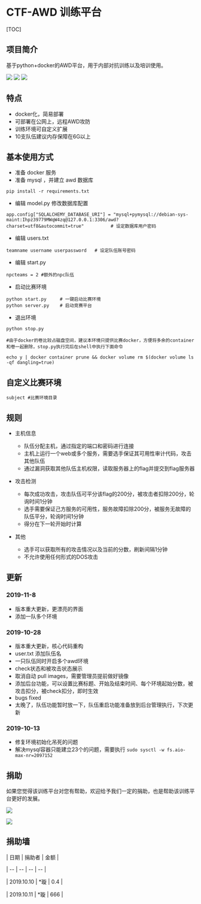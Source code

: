 # CTF-AWD 训练平台

[TOC]

## 项目简介

基于python+docker的AWD平台，用于内部对抗训练以及培训使用。

![](img/n1.png)
![](img/n2.png)
![](img/n3.png)
## 特点

- docker化，简易部署
- 可部署在公网上，远程AWD攻防
- 训练环境可自定义扩展
- 10支队伍建议内存保障在6G以上

## 基本使用方式
* 准备 docker 服务
* 准备 mysql ，并建立 awd 数据库
```
pip install -r requirements.txt
```
* 编辑 model.py 修改数据库配置
```
app.config["SQLALCHEMY_DATABASE_URI"] = "mysql+pymysql://debian-sys-maint:Ihpz39779MWqW4zq@127.0.0.1:3306/awd?charset=utf8&autocommit=true"          # 设定数据库用户密码
```
* 编辑 users.txt
```
teamname username userpassword   # 设定队伍账号密码
```
* 编辑 start.py
```
npcteams = 2 #额外的npc队伍
```

* 启动比赛环境
```
python start.py     # 一键启动比赛环境
python server.py    # 启动竞赛平台
```

* 退出环境
```
python stop.py

#由于docker的卷比较占磁盘空间，建议本环境只提供比赛docker，方便将多余的container和卷一起删除，stop.py执行完后在shell中执行下面命令

echo y | docker container prune && docker volume rm $(docker volume ls -qf dangling=true)
```

## 自定义比赛环境

```
subject #比赛环境目录
```

## 规则
* 主机信息

   * 队伍分配主机，通过指定的端口和密码进行连接
   * 主机上运行一个web或多个服务，需要选手保证其可用性审计代码，攻击其他队伍
   * 通过漏洞获取其他队伍主机权限，读取服务器上的flag并提交到flag服务器

* 攻击检测

   * 每次成功攻击，攻击队伍可平分该flag的200分，被攻击者扣除200分，轮询时间1分钟
   * 选手需要保证己方服务的可用性，服务故障扣除200分，被服务无故障的队伍平分，轮询时间1分钟
   * 得分在下一轮开始时计算

* 其他

   * 选手可以获取所有的攻击情况以及当前的分数，刷新间隔1分钟
   * 不允许使用任何形式的DOS攻击


## 更新


### 2019-11-8 

* 版本重大更新，更漂亮的界面
* 添加一队多个环境

### 2019-10-28 

* 版本重大更新，核心代码重构
* user.txt 添加队伍名
* 一只队伍同时开启多个awd环境
* check状态和被攻击状态展示
* 取消自动 pull images，需要管理员提前做好镜像
* 添加后台功能，可以设置比赛标题、开始及结束时间、每个环境起始分数，被攻击扣分，被check扣分，即时生效
* bugs fixed
* 太晚了，队伍功能暂时放一下，队伍重启功能准备放到后台管理执行，下次更新



### 2019-10-13 

* 修复环境初始化吊死的问题
* 解决mysql容器只能建立23个的问题，需要执行 ```sudo sysctl -w fs.aio-max-nr=2097152```


## 捐助

如果您觉得该训练平台对您有帮助，欢迎给予我们一定的捐助，也是帮助该训练平台更好的发展。

![](img/11.jpg)

![](img/22.jpg)

## 捐助墙

| 日期 | 捐助者 | 金额 |

| -- | -- | -- | -- |

| 2019.10.10 | \*璇 | 0.4 |

| 2019.10.11 | \*璇 | 666 |



